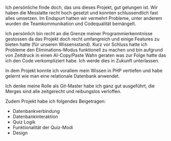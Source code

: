 Ich persönliche finde doch, das uns dieses Projekt, gut gelungen ist. Wir haben die Messlatte recht hoch gesetzt und konnten schlussendlich fast alles umsetzen. Im Endspurt hatten wir vermehrt Probleme, unter anderem wurden die Teamkommunikation und Codequalität bemängelt. 

Ich persönlich bin recht an die Grenze meiner Programmierkenntnisse gestossen da das Projekt doch recht umfangreich und einige Features zu bieten hatte (für unseren Wissensstand). Kurz vor Schluss hatte ich Probleme den Eliminations-Modus funktionell zu machen und bin aufgrund von Zeitdruck in einen AI-Copy/Paste Wahn geraten was zur Folge hatte das ich den Code verkompliziert habe. Ich werde dies in Zukunft unterlassen.

In dem Projekt konnte ich vorallem mein Wissen in PHP vertiefen und habe gelernt wie man eine relationale Datenbank anwendet. 

Ich denke meine Rolle als Git-Master habe ich ganz gut ausgeführt, die Merges sind alle zeitgerecht und reibungslos verloffen.

Zudem Projekt habe ich folgendes Beigetragen:

- Datenbankverbindung
- Datenbankinteraktion
- Quiz Logik
- Funktionalität der Quiz-Modi
- Design




